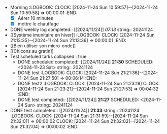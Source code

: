 - Morning
  :LOGBOOK:
  CLOCK: [2024-11-24 Sun 10:59:57]--[2024-11-24 Sun 10:59:58] =>  00:00:01
  :END:
  * [x] Aérer 10 minutes
  * [x] mettre le chauffage
- DONE weekly log
  completed:: [[2024/11/24]] *07:13*
  string:: 20241124
- [[Système imunitaire en hiver]]
  :LOGBOOK:
  CLOCK: [2024-11-24 Sun 21:13:35]--[2024-11-24 Sun 21:13:36] =>  00:00:01
  :END:
- [[Bien utiliser son micro-onde]]
- [[Chicons au gratin]]
- Test schetuled tarks
  collapsed:: true
	- DONE  scheduled
	  completed:: [[2024/11/24]] **21:30**
	  SCHEDULED: <2024-11-23 Sat>
	  string:: 20241124
	- DONE test
	  :LOGBOOK:
	  CLOCK: [2024-11-24 Sun 21:21:36]--[2024-11-24 Sun 21:27:50] =>  00:06:14
	  :END:
	- DONE test2
	  :LOGBOOK:
	  CLOCK: [2024-11-24 Sun 21:23:19]
	  CLOCK: [2024-11-24 Sun 21:23:21]--[2024-11-24 Sun 21:27:53] =>  00:04:32
	  :END:
	- DONE test
	  completed:: [[2024/11/24]] **21:27**
	  SCHEDULED: <2024-11-24 Sun>
	  string:: 20241124
- DONE test
  completed:: [[2024/11/24]] **21:33**
  string:: 20241124
  :LOGBOOK:
  CLOCK: [2024-11-24 Sun 21:31:59]--[2024-11-24 Sun 21:32:01] =>  00:00:02
  CLOCK: [2024-11-24 Sun 21:32:02]--[2024-11-24 Sun 21:32:04] =>  00:00:02
  :END: